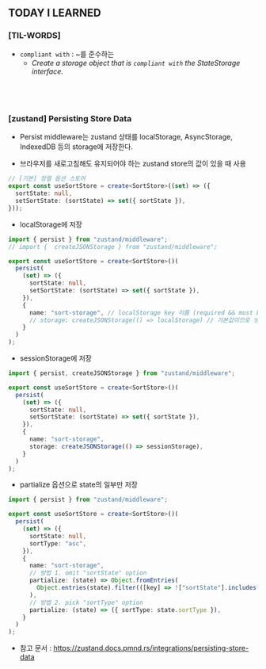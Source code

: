 ## TODAY I LEARNED

### [TIL-WORDS]

- `compliant with` : ~를 준수하는
  - <i>Create a storage object that is `compliant with` the StateStorage interface.</i>

## <br />

### [zustand] Persisting Store Data

- Persist middleware는 zustand 상태를 localStorage, AsyncStorage, IndexedDB 등의 storage에 저장한다.

- 브라우저를 새로고침해도 유지되어야 하는 zustand store의 값이 있을 때 사용

```ts
// [기본] 정렬 옵션 스토어
export const useSortStore = create<SortStore>((set) => ({
  sortState: null,
  setSortState: (sortState) => set({ sortState }),
}));
```

- localStorage에 저장

```ts
import { persist } from "zustand/middleware";
// import {  createJSONStorage } from "zustand/middleware";

export const useSortStore = create<SortStore>()(
  persist(
    (set) => ({
      sortState: null,
      setSortState: (sortState) => set({ sortState }),
    }),
    {
      name: "sort-storage", // localStorage key 이름 (required && must be unique)
      // storage: createJSONStorage(() => localStorage) // 기본값이므로 생략 가능
    }
  )
);
```

- sessionStorage에 저장

```ts
import { persist, createJSONStorage } from "zustand/middleware";

export const useSortStore = create<SortStore>()(
  persist(
    (set) => ({
      sortState: null,
      setSortState: (sortState) => set({ sortState }),
    }),
    {
      name: "sort-storage",
      storage: createJSONStorage(() => sessionStorage),
    }
  )
);
```

- partialize 옵션으로 state의 일부만 저장

```ts
import { persist } from "zustand/middleware";

export const useSortStore = create<SortStore>()(
  persist(
    (set) => ({
      sortState: null,
      sortType: "asc",
    }),
    {
      name: "sort-storage",
      // 방법 1. omit "sortState" option
      partialize: (state) => Object.fromEntries(
        Object.entries(state).filter(([key] => !["sortState"].includes(key))),
      ),
      // 방법 2. pick "sortType" option
      partialize: (state) => ({ sortType: state.sortType }),
    }
  )
);
```

- 참고 문서 : https://zustand.docs.pmnd.rs/integrations/persisting-store-data
